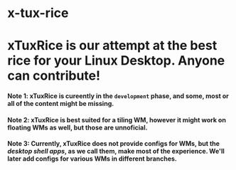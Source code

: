 # x-tux-rice

# xTuxRice is our attempt at the best rice for your Linux Desktop. Anyone can contribute!

#### Note 1: xTuxRice is cureently in the `development` phase, and some, most or all of the content might be missing.
#### Note 2: xTuxRice is best suited for a tiling WM, however it might work on floating WMs as well, but those are unnoficial.
#### Note 3: Currently, xTuxRice does not provide configs for WMs, but the _desktop shell apps_, as we call them, make most of the experience. We'll later add configs for various WMs in different branches.

